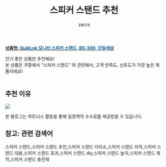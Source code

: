 ﻿---
layout: post
title:  "스피커 스탠드 추천"
author: zacra
categories: [ 아이템 ]
tags: [스피커 스탠드,스피커 스탠드 추천,스피커 스탠드 다이소,스피커 스탠드 자작,스피커 스탠드 대용,스피커 스탠드 효과,스피커 스탠드 diy,스피커 스탠드 높이,스피커 스탠드 제작,스피커 스탠드 충진재]
image: https://static.coupangcdn.com/image/retail/images/2020/11/19/14/8/7ad17b1a-2d35-40c8-900b-304a3d98c2ff.jpg 
description: "쿠팡에서 스피커 스탠드 관련 상품으로 가장 고객 선호도가 높은 제품 중 하나입니다."
rating: 4.5
---

<a href="https://link.coupang.com/re/AFFSDP?lptag=AF8407795&pageKey=4672214446&itemId=5843487775&vendorItemId=73141782825&traceid=V0-153-db97bc609aae4775"><b>상품명: <font color='#01579B'>QuikLok 모니터 스피커 스탠드, BS-300, 단일색상</font></b></a>

인기 좋은 상품만 추천해요!<br/>
본 상품은 쿠팡에서 "스피커 스탠드" 와 관련해서, 고객 만족도, 선호도가 가장 높은 제품이에요!<br/><br/>


## 추천 이유 

<a href="https://link.coupang.com/re/AFFSDP?lptag=AF8407795&pageKey=4672214446&itemId=5843487775&vendorItemId=73141782825&traceid=V0-153-db97bc609aae4775"><img src="https://thumbnail10.coupangcdn.com/thumbnails/remote/q89/image/rs_quotation_api/wqfwma8r/75b85e5943ec4b0ca2b64317eccb9501.jpg"></a> 

본 블로그는 파트너스 활동을 통해 일정액의 수수료를 제공받을 수 있습니다.

## 참고: 관련 검색어    
스피커 스탠드,스피커 스탠드 추천,스피커 스탠드 다이소,스피커 스탠드 자작,스피커 스탠드 대용,스피커 스탠드 효과,스피커 스탠드 diy,스피커 스탠드 높이,스피커 스탠드 제작,스피커 스탠드 충진재